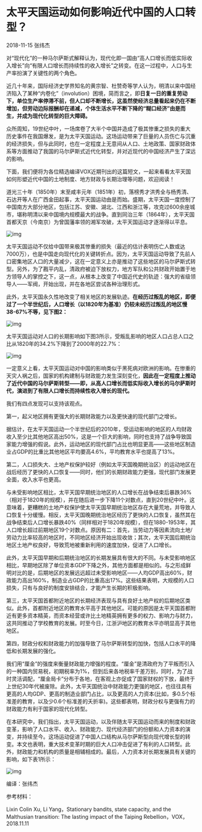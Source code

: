 # 太平天国运动如何影响近代中国的人口转型？

2018-11-15 张纬杰

对“现代化”的一种马尔萨斯式解释认为，现代化即一国由“高人口增长而低实际收入增长”向“有限人口增长而持续性的收入增长”之转变。在这一过程中，人口与生产率扮演了关键性的两个角色。

近几十年来，国际经济史学界知名的黄宗智、杜赞奇等学人认为，明清以来中国经济陷入了某种“内卷化”（involution）困境，简而言之，即**日复一日的重复劳动下，单位生产率停滞不前，但人口却不断增长，这虽然使经济总量看起来仍在不断增加，但劳动边际报酬却在递减，个体生活水平不断下降的“糊口经济”由是而生，并成为现代化转型的巨大障碍。**

众所周知，19世纪中叶，一场席卷了大半个中国并造成了极其惨重之损失的重大历史事件在我国爆发，是为太平天国运动。这场运动带来了巨量的人员伤亡与沉重的经济损失，但与此同时，也在一定程度上无意间从人口、土地政策、国家财政体系等方面推动了我国的马尔萨斯式近代化转型，并对近现代的中国经济产生了深远的影响。

下面，我们便将为各位精选编译VOX近期刊出的这篇短文，一起来看看太平天国如何形塑近代中国的土地制度、地方财政与长期治理等问题，欢迎阅读！

道光三十年（1850年）末至咸丰元年（1851年）初，落榜秀才洪秀全与杨秀清、石达开等人在广西金田起事，太平天国运动由是而始。盛期，太平天国一度控制了中国南方大部分地区，包括江苏、安徽、湖北、江西和浙江等，攻克过600余座城市，堪称明清以来中国境内规模最大的战争。直到同治三年（1864年），太平天国首都天京（今南京）为曾国藩率领的湘军攻破，太平天国运动才逐渐得以平息。

![img](https://rocks.wisburg.com/f0a55708-c5b1-4623-8c12-afaa67fd2969)

太平天国运动不仅给中国带来极其惨重的损失（最近的估计表明伤亡人数或达7000万），也是中国走向现代化的关键转折点。因为，太平天国运动导致了先前人口密集地区人口的大量减少，这在一定意义上亦是推动了这些地区的马尔萨斯式转型。另外，为了戡平内乱，清政府被迫下放权力，地方军队和公共财政开始置于地方领导人的掌控之下，这一点，从根本上改变了中国近代史的轨迹：强大的省级领导人——军阀，开始出现，并在各地区尝试各种治理形式。

此外，太平天国永久性地改变了相关地区的发展轨迹。**在经历过叛乱的地区，即便过了一个半世纪后，人口增长（以1820年为基准）仍较未经历过叛乱的地区慢38-67%不等，见下图2：**

![img](https://rocks.wisburg.com/85f34c42-fbf1-4ba5-9489-3dba441576f6)

太平天国运动对人口的长期影响如下图3所示，受叛乱影响的地区人口占总人口之比从1820年的34.2%下降到了2000年的22.7%：

![img](https://rocks.wisburg.com/88d5aa58-9e55-4ba8-8952-11e17c7f80de)

一定意义上看，太平天国运动对中国的影响类似于黑死病对欧洲的影响。在惨重的天灾人祸之后，国家的机构建制与财政能力发生深刻变化，**因此在一定程度上推动了近代中国的马尔萨斯转型——即，从高人口增长而低实际收入增长的马尔萨斯时代，演进到了有限人口增长而持续性收入增长的现代。**

我们有四点发现可以支持该观点。

第一，起义地区拥有更强大的长期财政能力以及更快速的现代部门之增长。

据估计，在太平天国运动一个半世纪后的2010年，受运动影响的地区的人均财政收入至少比其他地区高出50%，这是一个巨大的影响，同时也支持了战争导致国家能力增强的假说。此外，运动地区的现代部门占比也明显更高——这些地区制造业占GDP的比重比其他地区平均要高4.6%，平均教育水平也提高了13%。

第二，人口损失大、土地产权保护较好（例如太平天国晚期统治区）的运动地区在战后经历了更快的人口恢复——同时，他们的长期财政能力更强，现代部门发展更全面，收入水平也更高。

与未受影响地区相比，太平天国早期统治地区的人口增长在战争结束后暴跌36%（相对于1820年的规模），并在随后进一步下降11个对数点，直到20世纪中叶。这意味着，更糟糕的土地产权保护使太平天国早期统治地区存在大量荒地，并导致人口恢复十分缓慢。相反，太平天国晚期统治地区经历了更快的人口恢复，虽然其在战争结束后人口增长暴跌40%（同样相对于1820年规模），但在1880-1953年，其人口增长超过前期地区19个对数点。原因有二：首先，当劳动力等因素流向土地/劳动力比率较高的地区时，不同地区经济开始出现收敛；其次，太平天国后期统治地区土地产权良好，导致荒地被重新利用的速度加快，促进了人口增长。

此外，太平天国早期和后期统治地区的长期发展具有很大的不同。与未受影响地区相比，早期地区除了单位资本GDP下降之外，其他方面都是相似的。与之形成鲜明对比的是，后期地区的发展远远超过未受影响地区——人均GDP高出60%，财政能力高出160%，制造业占GDP的比重高出17%。这些结果表明，大规模的人口损失，只有与良好的制度安排结合，才能产生长期的积极影响。

第三，太平天国首都附近地区的长期经济表现与具有良好土地产权的后期地区类似。此外，首都附近地区的教育水平高于其他地区。可能的原因是太平天国首都附近有更多资本精英，而资本经营或许比土地精英拥有更多的权力、影响力与财力，这共同推动了学校教育的发展。时至今日，江浙沪地区的教育水平亦明显高于其他地区。

第四，财政分权和财政能力的加强导致了马尔萨斯转型的加快，包括人口水平的降低和长期发展的强化。

我们用“厘金”的强度来衡量财政能力增强的程度。“厘金”是清政府为了平叛而引入的一种国内贸易税，初期税率为1%，但到后来各地税率千差万别，同时，为了战时灵活调配，“厘金局卡”分布于各地，在客观上亦促成了国家财权的下放，最终于上世纪30年代被废除。此外，太平天国统治中财政能力更强的地区，也往往具有更高的人均GDP、更高的制造业部门占比，以及更高的人力资本(比如，多0.5个标准差的教育，以及少0.6个标准差的夭折率)。这些都表明，财政分权与更强有力的财政能力有利于国家的现代化转型。

在本研究中，我们指出，太平天国运动，以及伴随太平天国运动而来的制度和财政变革，影响了人口水平、收入、财政能力、现代经济部门的份额和人力资本的演变，并持续至今。这场运动促进了中国人口结构从马尔萨斯型向现代增长型的转变。本文也表明，重大技术变革时期的巨大人口冲击促进了有利的人口转型。此外，财政能力和机构的质量是相辅相成的。最后，人力资本对长期发展具有关键的影响，如下表1所示：

![img](https://rocks.wisburg.com/9145fe2b-bc67-4535-b1df-7f298e299fca)

编译：张纬杰

参考材料：

Lixin Colin Xu, Li Yang，Stationary bandits, state capacity, and the Malthusian transition: The lasting impact of the Taiping Rebellion，VOX，2018.11.11